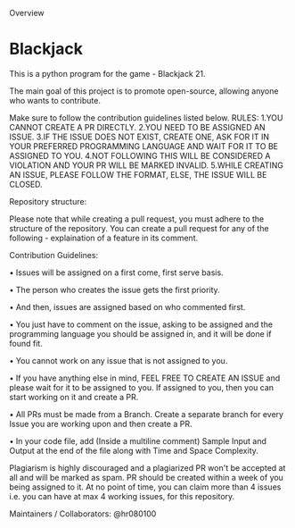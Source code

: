 Overview
# Blackjack
This is a python program for the game - Blackjack 21.

The main goal of this project is to promote open-source, allowing anyone who wants to contribute.

Make sure to follow the contribution guidelines listed below.
RULES:
1.YOU CANNOT CREATE A PR DIRECTLY. 
2.YOU NEED TO BE ASSIGNED AN ISSUE. 
3.IF THE ISSUE DOES NOT EXIST, CREATE ONE, ASK FOR IT IN YOUR PREFERRED PROGRAMMING LANGUAGE AND WAIT FOR IT TO BE ASSIGNED TO YOU.
4.NOT FOLLOWING THIS WILL BE CONSIDERED A VIOLATION AND YOUR PR WILL BE MARKED INVALID. 
5.WHILE CREATING AN ISSUE, PLEASE FOLLOW THE FORMAT, ELSE, THE ISSUE WILL BE CLOSED.

Repository structure:

Please note that while creating a pull request, you must adhere to the structure of the repository. You can create a pull request for any of the following - explaination of a feature in its comment.

Contribution Guidelines:

•	Issues will be assigned on a first come, first serve basis. 

•	The person who creates the issue gets the first priority. 

•	And then, issues are assigned based on who commented first.

•	You just have to comment on the issue, asking to be assigned and the programming language you should be assigned in, and it will be done if found fit.

•	You cannot work on any issue that is not assigned to you.

•	If you have anything else in mind, FEEL FREE TO CREATE AN ISSUE and please wait for it to be assigned to you. If assigned to you, then you can start working on it and create a PR.

•	All PRs must be made from a Branch. Create a separate branch for every Issue you are working upon and then create a PR.

•	In your code file, add (Inside a multiline comment) Sample Input and Output at the end of the file along with Time and Space Complexity.

Plagiarism is highly discouraged and a plagiarized PR won't be accepted at all and will be marked as spam.
PR should be created within a week of you being assigned to it.
At no point of time, you can claim more than 4 issues i.e. you can have at max 4 working issues, for this repository.

Maintainers / Collaborators:
@hr080100
